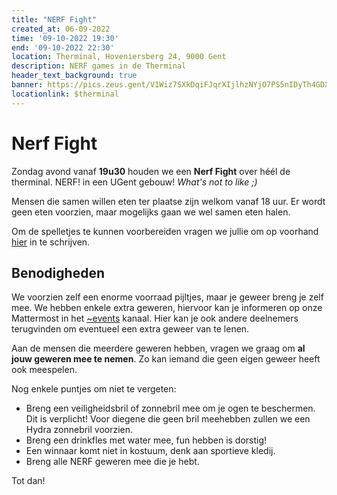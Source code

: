 ```yaml
---
title: "NERF Fight"
created_at: 06-09-2022 
time: '09-10-2022 19:30' 
end: '09-10-2022 22:30' 
location: Therminal, Hoveniersberg 24, 9000 Gent
description: NERF games in de Therminal
header_text_background: true 
banner: https://pics.zeus.gent/V1Wiz7SXkDqiFJqrXIjlhzNYjO7PS5nIDyTh4GDX.jpg
locationlink: $therminal
---
```


# Nerf Fight

Zondag avond vanaf **19u30** houden we een **Nerf Fight** over héél de therminal. NERF! in een UGent gebouw! *What's not to like ;)* 

Mensen die samen willen eten ter plaatse zijn welkom vanaf 18 uur. Er wordt geen eten voorzien, maar mogelijks gaan we wel samen eten halen.

Om de spelletjes te kunnen voorbereiden vragen we jullie om op voorhand [hier][nerf] in te schrijven.

## Benodigheden

We voorzien zelf een enorme voorraad pijltjes, maar je geweer breng je zelf mee.
We hebben enkele extra geweren, hiervoor kan je informeren op onze Mattermost in
het [~events][events] kanaal. Hier kan je ook andere deelnemers terugvinden om eventueel een extra geweer van te lenen.

Aan de mensen die meerdere geweren hebben, vragen we graag om **al jouw geweren mee te nemen**. Zo kan iemand die geen eigen geweer heeft ook meespelen.

Nog enkele puntjes om niet te vergeten:

- Breng een veiligheidsbril of zonnebril mee om je ogen te beschermen. Dit is verplicht! Voor diegene die geen bril meehebben zullen we een Hydra zonnebril voorzien.
- Breng een drinkfles met water mee, fun hebben is dorstig!
- Een winnaar komt niet in kostuum, denk aan sportieve kledij.
- Breng alle NERF geweren mee die je hebt.

Tot dan!

[events]: https://mattermost.zeus.gent/zeus/channels/events
[nerf]: https://event.student.ugent.be/events/352

